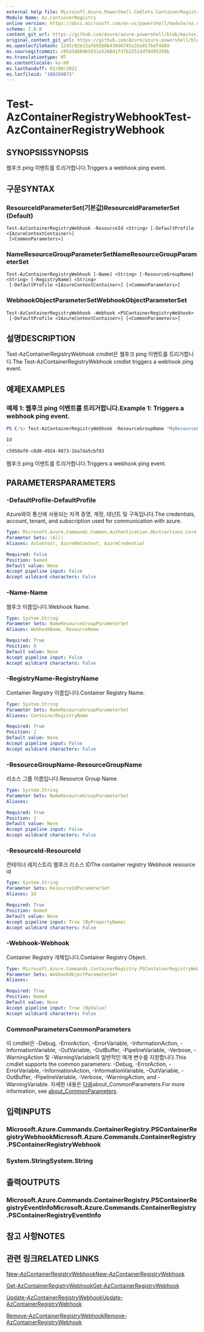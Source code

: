 ```yaml
---
external help file: Microsoft.Azure.PowerShell.Cmdlets.ContainerRegistry.dll-Help.xml
Module Name: Az.ContainerRegistry
online version: https://docs.microsoft.com/en-us/powershell/module/az.containerregistry/test-azcontainerregistrywebhook
schema: 2.0.0
content_git_url: https://github.com/Azure/azure-powershell/blob/master/src/ContainerRegistry/ContainerRegistry/help/Test-AzContainerRegistryWebhook.md
original_content_git_url: https://github.com/Azure/azure-powershell/blob/master/src/ContainerRegistry/ContainerRegistry/help/Test-AzContainerRegistryWebhook.md
ms.openlocfilehash: 1245c92e13af691b0b439d6745a35a917bdf4d89
ms.sourcegitcommit: c05d3d669b5631e526841f47b22513d78495350b
ms.translationtype: MT
ms.contentlocale: ko-KR
ms.lasthandoff: 02/09/2021
ms.locfileid: "100209872"
---
```

# <span data-ttu-id="bbdd0-101">Test-AzContainerRegistryWebhook</span><span class="sxs-lookup"><span data-stu-id="bbdd0-101">Test-AzContainerRegistryWebhook</span></span>

## <span data-ttu-id="bbdd0-102">SYNOPSIS</span><span class="sxs-lookup"><span data-stu-id="bbdd0-102">SYNOPSIS</span></span>
<span data-ttu-id="bbdd0-103">웹후크 ping 이벤트를 트리거합니다.</span><span class="sxs-lookup"><span data-stu-id="bbdd0-103">Triggers a webhook ping event.</span></span>

## <span data-ttu-id="bbdd0-104">구문</span><span class="sxs-lookup"><span data-stu-id="bbdd0-104">SYNTAX</span></span>

### <span data-ttu-id="bbdd0-105">ResourceIdParameterSet(기본값)</span><span class="sxs-lookup"><span data-stu-id="bbdd0-105">ResourceIdParameterSet (Default)</span></span>
```
Test-AzContainerRegistryWebhook -ResourceId <String> [-DefaultProfile <IAzureContextContainer>]
 [<CommonParameters>]
```

### <span data-ttu-id="bbdd0-106">NameResourceGroupParameterSet</span><span class="sxs-lookup"><span data-stu-id="bbdd0-106">NameResourceGroupParameterSet</span></span>
```
Test-AzContainerRegistryWebhook [-Name] <String> [-ResourceGroupName] <String> [-RegistryName] <String>
 [-DefaultProfile <IAzureContextContainer>] [<CommonParameters>]
```

### <span data-ttu-id="bbdd0-107">WebhookObjectParameterSet</span><span class="sxs-lookup"><span data-stu-id="bbdd0-107">WebhookObjectParameterSet</span></span>
```
Test-AzContainerRegistryWebhook -Webhook <PSContainerRegistryWebhook>
 [-DefaultProfile <IAzureContextContainer>] [<CommonParameters>]
```

## <span data-ttu-id="bbdd0-108">설명</span><span class="sxs-lookup"><span data-stu-id="bbdd0-108">DESCRIPTION</span></span>
<span data-ttu-id="bbdd0-109">Test-AzContainerRegistryWebhook cmdlet은 웹후크 ping 이벤트를 트리거합니다.</span><span class="sxs-lookup"><span data-stu-id="bbdd0-109">The Test-AzContainerRegistryWebhook cmdlet triggers a webhook ping event.</span></span>

## <span data-ttu-id="bbdd0-110">예제</span><span class="sxs-lookup"><span data-stu-id="bbdd0-110">EXAMPLES</span></span>

### <span data-ttu-id="bbdd0-111">예제 1: 웹후크 ping 이벤트를 트리거합니다.</span><span class="sxs-lookup"><span data-stu-id="bbdd0-111">Example 1: Triggers a webhook ping event.</span></span>
```powershell
PS C:\> Test-AzContainerRegistryWebhook -ResourceGroupName "MyResourceGroup" -RegistryName "MyRegistry" -Name "webhook001"

Id
--
c5950af0-c8d0-4924-9873-1ba7da5cbf83
```

<span data-ttu-id="bbdd0-112">웹후크 ping 이벤트를 트리거합니다.</span><span class="sxs-lookup"><span data-stu-id="bbdd0-112">Triggers a webhook ping event.</span></span>

## <span data-ttu-id="bbdd0-113">PARAMETERS</span><span class="sxs-lookup"><span data-stu-id="bbdd0-113">PARAMETERS</span></span>

### <span data-ttu-id="bbdd0-114">-DefaultProfile</span><span class="sxs-lookup"><span data-stu-id="bbdd0-114">-DefaultProfile</span></span>
<span data-ttu-id="bbdd0-115">Azure와의 통신에 사용되는 자격 증명, 계정, 테넌트 및 구독입니다.</span><span class="sxs-lookup"><span data-stu-id="bbdd0-115">The credentials, account, tenant, and subscription used for communication with azure.</span></span>

```yaml
Type: Microsoft.Azure.Commands.Common.Authentication.Abstractions.Core.IAzureContextContainer
Parameter Sets: (All)
Aliases: AzContext, AzureRmContext, AzureCredential

Required: False
Position: Named
Default value: None
Accept pipeline input: False
Accept wildcard characters: False
```

### <span data-ttu-id="bbdd0-116">-Name</span><span class="sxs-lookup"><span data-stu-id="bbdd0-116">-Name</span></span>
<span data-ttu-id="bbdd0-117">웹후크 이름입니다.</span><span class="sxs-lookup"><span data-stu-id="bbdd0-117">Webhook Name.</span></span>

```yaml
Type: System.String
Parameter Sets: NameResourceGroupParameterSet
Aliases: WebhookName, ResourceName

Required: True
Position: 0
Default value: None
Accept pipeline input: False
Accept wildcard characters: False
```

### <span data-ttu-id="bbdd0-118">-RegistryName</span><span class="sxs-lookup"><span data-stu-id="bbdd0-118">-RegistryName</span></span>
<span data-ttu-id="bbdd0-119">Container Registry 이름입니다.</span><span class="sxs-lookup"><span data-stu-id="bbdd0-119">Container Registry Name.</span></span>

```yaml
Type: System.String
Parameter Sets: NameResourceGroupParameterSet
Aliases: ContainerRegistryName

Required: True
Position: 2
Default value: None
Accept pipeline input: False
Accept wildcard characters: False
```

### <span data-ttu-id="bbdd0-120">-ResourceGroupName</span><span class="sxs-lookup"><span data-stu-id="bbdd0-120">-ResourceGroupName</span></span>
<span data-ttu-id="bbdd0-121">리소스 그룹 이름입니다.</span><span class="sxs-lookup"><span data-stu-id="bbdd0-121">Resource Group Name.</span></span>

```yaml
Type: System.String
Parameter Sets: NameResourceGroupParameterSet
Aliases:

Required: True
Position: 1
Default value: None
Accept pipeline input: False
Accept wildcard characters: False
```

### <span data-ttu-id="bbdd0-122">-ResourceId</span><span class="sxs-lookup"><span data-stu-id="bbdd0-122">-ResourceId</span></span>
<span data-ttu-id="bbdd0-123">컨테이너 레지스트리 웹후크 리소스 ID</span><span class="sxs-lookup"><span data-stu-id="bbdd0-123">The container registry Webhook resource id</span></span>

```yaml
Type: System.String
Parameter Sets: ResourceIdParameterSet
Aliases: Id

Required: True
Position: Named
Default value: None
Accept pipeline input: True (ByPropertyName)
Accept wildcard characters: False
```

### <span data-ttu-id="bbdd0-124">-Webhook</span><span class="sxs-lookup"><span data-stu-id="bbdd0-124">-Webhook</span></span>
<span data-ttu-id="bbdd0-125">Container Registry 개체입니다.</span><span class="sxs-lookup"><span data-stu-id="bbdd0-125">Container Registry Object.</span></span>

```yaml
Type: Microsoft.Azure.Commands.ContainerRegistry.PSContainerRegistryWebhook
Parameter Sets: WebhookObjectParameterSet
Aliases:

Required: True
Position: Named
Default value: None
Accept pipeline input: True (ByValue)
Accept wildcard characters: False
```

### <span data-ttu-id="bbdd0-126">CommonParameters</span><span class="sxs-lookup"><span data-stu-id="bbdd0-126">CommonParameters</span></span>
<span data-ttu-id="bbdd0-127">이 cmdlet은 -Debug, -ErrorAction, -ErrorVariable, -InformationAction, -InformationVariable, -OutVariable, -OutBuffer, -PipelineVariable, -Verbose, -WarningAction 및 -WarningVariable의 일반적인 매개 변수를 지원합니다.</span><span class="sxs-lookup"><span data-stu-id="bbdd0-127">This cmdlet supports the common parameters: -Debug, -ErrorAction, -ErrorVariable, -InformationAction, -InformationVariable, -OutVariable, -OutBuffer, -PipelineVariable, -Verbose, -WarningAction, and -WarningVariable.</span></span> <span data-ttu-id="bbdd0-128">자세한 내용은 [다음](http://go.microsoft.com/fwlink/?LinkID=113216)about_CommonParameters.</span><span class="sxs-lookup"><span data-stu-id="bbdd0-128">For more information, see [about_CommonParameters](http://go.microsoft.com/fwlink/?LinkID=113216).</span></span>

## <span data-ttu-id="bbdd0-129">입력</span><span class="sxs-lookup"><span data-stu-id="bbdd0-129">INPUTS</span></span>

### <span data-ttu-id="bbdd0-130">Microsoft.Azure.Commands.ContainerRegistry.PSContainerRegistryWebhook</span><span class="sxs-lookup"><span data-stu-id="bbdd0-130">Microsoft.Azure.Commands.ContainerRegistry.PSContainerRegistryWebhook</span></span>

### <span data-ttu-id="bbdd0-131">System.String</span><span class="sxs-lookup"><span data-stu-id="bbdd0-131">System.String</span></span>

## <span data-ttu-id="bbdd0-132">출력</span><span class="sxs-lookup"><span data-stu-id="bbdd0-132">OUTPUTS</span></span>

### <span data-ttu-id="bbdd0-133">Microsoft.Azure.Commands.ContainerRegistry.PSContainerRegistryEventInfo</span><span class="sxs-lookup"><span data-stu-id="bbdd0-133">Microsoft.Azure.Commands.ContainerRegistry.PSContainerRegistryEventInfo</span></span>

## <span data-ttu-id="bbdd0-134">참고 사항</span><span class="sxs-lookup"><span data-stu-id="bbdd0-134">NOTES</span></span>

## <span data-ttu-id="bbdd0-135">관련 링크</span><span class="sxs-lookup"><span data-stu-id="bbdd0-135">RELATED LINKS</span></span>

[<span data-ttu-id="bbdd0-136">New-AzContainerRegistryWebhook</span><span class="sxs-lookup"><span data-stu-id="bbdd0-136">New-AzContainerRegistryWebhook</span></span>](New-AzContainerRegistryWebhook.md)

[<span data-ttu-id="bbdd0-137">Get-AzContainerRegistryWebhook</span><span class="sxs-lookup"><span data-stu-id="bbdd0-137">Get-AzContainerRegistryWebhook</span></span>](Get-AzContainerRegistryWebhook.md)

[<span data-ttu-id="bbdd0-138">Update-AzContainerRegistryWebhook</span><span class="sxs-lookup"><span data-stu-id="bbdd0-138">Update-AzContainerRegistryWebhook</span></span>](Update-AzContainerRegistryWebhook.md)

[<span data-ttu-id="bbdd0-139">Remove-AzContainerRegistryWebhook</span><span class="sxs-lookup"><span data-stu-id="bbdd0-139">Remove-AzContainerRegistryWebhook</span></span>](Remove-AzContainerRegistryWebhook.md)